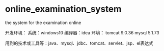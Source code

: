 # online_examination_system
the system for the examination online

开发环境：
系统：windows10
编译器：idea
环境：
tomcat 9.0.36
mysql 5.1.73

用到的技术或工具等：java、mysql、jdbc、tomcat、servlet、jsp、el表达式
